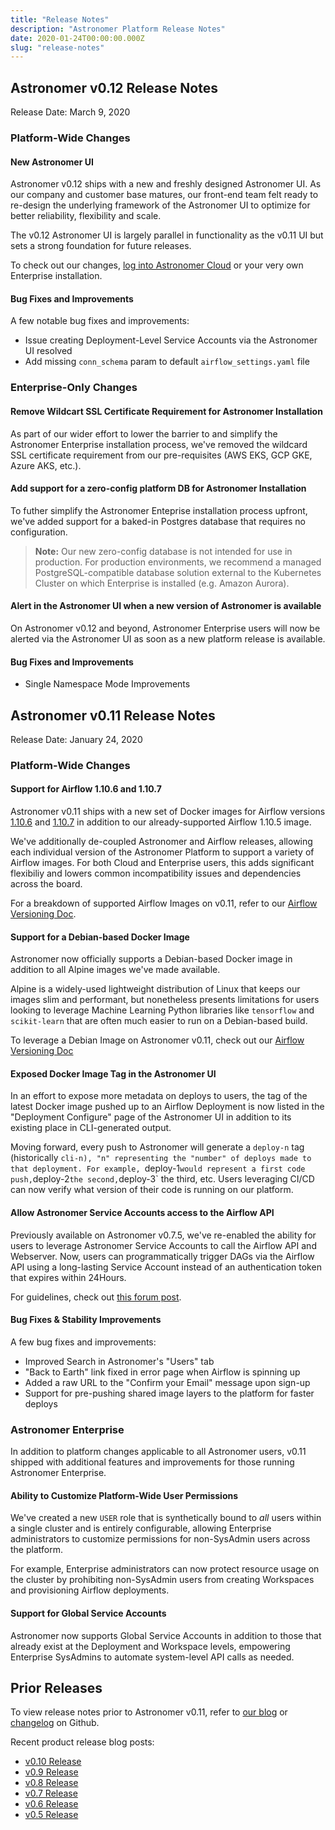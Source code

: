 ```yaml
---
title: "Release Notes"
description: "Astronomer Platform Release Notes"
date: 2020-01-24T00:00:00.000Z
slug: "release-notes"
---
```

## Astronomer v0.12 Release Notes

Release Date: March 9, 2020

### Platform-Wide Changes

#### New Astronomer UI

Astronomer v0.12 ships with a new and freshly designed Astronomer UI. As our company and customer base matures, our front-end team felt ready to re-design the underlying framework of the Astronomer UI to optimize for better reliability, flexibility and scale.

The v0.12 Astronomer UI is largely parallel in functionality as the v0.11 UI but sets a strong foundation for future releases.

To check out our changes, [log into Astronomer Cloud](https://app.gcp0001.us-east4.astronomer.io/login) or your very own Enterprise installation.

#### Bug Fixes and Improvements

A few notable bug fixes and improvements:
- Issue creating Deployment-Level Service Accounts via the Astronomer UI resolved
- Add missing `conn_schema` param to default `airflow_settings.yaml` file

### Enterprise-Only Changes

#### Remove Wildcart SSL Certificate Requirement for Astronomer Installation

As part of our wider effort to lower the barrier to and simplify the Astronomer Enterprise installation process, we've removed the wildcard SSL certificate requirement from our pre-requisites (AWS EKS, GCP GKE, Azure AKS, etc.).

#### Add support for a zero-config platform DB for Astronomer Installation

To futher simplify the Astronomer Enteprise installation process upfront, we've added support for a baked-in Postgres database that requires no configuration.

> **Note:** Our new zero-config database is not intended for use in production. For production environments, we recommend a managed PostgreSQL-compatible database solution external to the Kubernetes Cluster on which Enterprise is installed (e.g. Amazon Aurora).

#### Alert in the Astronomer UI when a new version of Astronomer is available

On Astronomer v0.12 and beyond, Astronomer Enterprise users will now be alerted via the Astronomer UI as soon as a new platform release is available.

#### Bug Fixes and Improvements

- Single Namespace Mode Improvements

## Astronomer v0.11 Release Notes

Release Date: January 24, 2020

### Platform-Wide Changes

#### Support for Airflow 1.10.6 and 1.10.7

Astronomer v0.11 ships with a new set of Docker images for Airflow versions [1.10.6](https://github.com/apache/airflow/releases/tag/1.10.6rc1) and [1.10.7](https://github.com/apache/airflow/releases/tag/1.10.7) in addition to our already-supported Airflow 1.10.5 image.

We've additionally de-coupled Astronomer and Airflow releases, allowing each individual version of the Astronomer Platform to support a variety of Airflow images. For both Cloud and Enterprise users, this adds significant flexibiliy and lowers common incompatibility issues and dependencies across the board.

For a breakdown of supported Airflow Images on v0.11, refer to our [Airflow Versioning Doc](https://github.com/astronomer/docs/blob/v0.11/v0.11/airflow-versioning.md).

#### Support for a Debian-based Docker Image

Astronomer now officially supports a Debian-based Docker image in addition to all Alpine images we've made available.

Alpine is a widely-used lightweight distribution of Linux that keeps our images slim and performant, but nonetheless presents limitations for users looking to leverage Machine Learning Python libraries like `tensorflow` and `scikit-learn` that are often much easier to run on a Debian-based build.

To leverage a Debian Image on Astronomer v0.11, check out our [Airflow Versioning Doc](https://github.com/astronomer/docs/blob/v0.11/v0.11/airflow-versioning.md)

#### Exposed Docker Image Tag in the Astronomer UI

In an effort to expose more metadata on deploys to users, the tag of the latest Docker image pushed up to an Airflow Deployment is now listed in the "Deployment Configure" page of the Astronomer UI in addition to its existing place in CLI-generated output.

Moving forward, every push to Astronomer will generate a `deploy-n` tag (historically `cli-n), "n" representing the "number" of deploys made to that deployment. For example, `deploy-1` would represent a first code push, `deploy-2` the second, `deploy-3` the third, etc.
Users leveraging CI/CD can now verify what version of their code is running on our platform.

#### Allow Astronomer Service Accounts access to the Airflow API

Previously available on Astronomer v0.7.5, we've re-enabled the ability for users to leverage Astronomer Service Accounts to call the Airflow API and Webserver. Now, users can programmatically trigger DAGs via the Airflow API using a long-lasting Service Account instead of an authentication token that expires within 24Hours.

For guidelines, check out [this forum post](https://forum.astronomer.io/t/can-i-use-the-airflow-rest-api-to-externally-trigger-a-dag/162).

#### Bug Fixes & Stability Improvements

A few bug fixes and improvements:
- Improved Search in Astronomer's "Users" tab
- "Back to Earth" link fixed in error page when Airflow is spinning up
- Added a raw URL to the "Confirm your Email" message upon sign-up
- Support for pre-pushing shared image layers to the platform for faster deploys

### Astronomer Enterprise

In addition to platform changes applicable to all Astronomer users, v0.11 shipped with additional features and improvements for those running Astronomer Enterprise.

#### Ability to Customize Platform-Wide User Permissions

We've created a new `USER` role that is synthetically bound to _all_ users within a single cluster and is entirely configurable, allowing Enterprise administrators to customize permissions for non-SysAdmin users across the platform.

For example, Enterprise administrators can now protect resource usage on the cluster by prohibiting non-SysAdmin users from creating Workspaces and provisioning Airflow deployments.

#### Support for Global Service Accounts

Astronomer now supports Global Service Accounts in addition to those that already exist at the Deployment and Workspace levels, empowering Enterprise SysAdmins to automate system-level API calls as needed.

## Prior Releases

To view release notes prior to Astronomer v0.11, refer to [our blog](/blog) or [changelog](https://github.com/astronomer/astronomer/blob/master/CHANGELOG.md) on Github.

Recent product release blog posts:

* [v0.10 Release](/blog/astronomer-v0-10-0-release)
* [v0.9 Release](/blog/astronomer-v0-9-0-release)
* [v0.8 Release](/blog/astronomer-v0-8-0-release)
* [v0.7 Release](/blog/astronomer-v0-7-0-release)
* [v0.6 Release](/blog/astronomer-v0-6-0-release)
* [v0.5 Release](/blog/astronomer-v0-5-0-release)